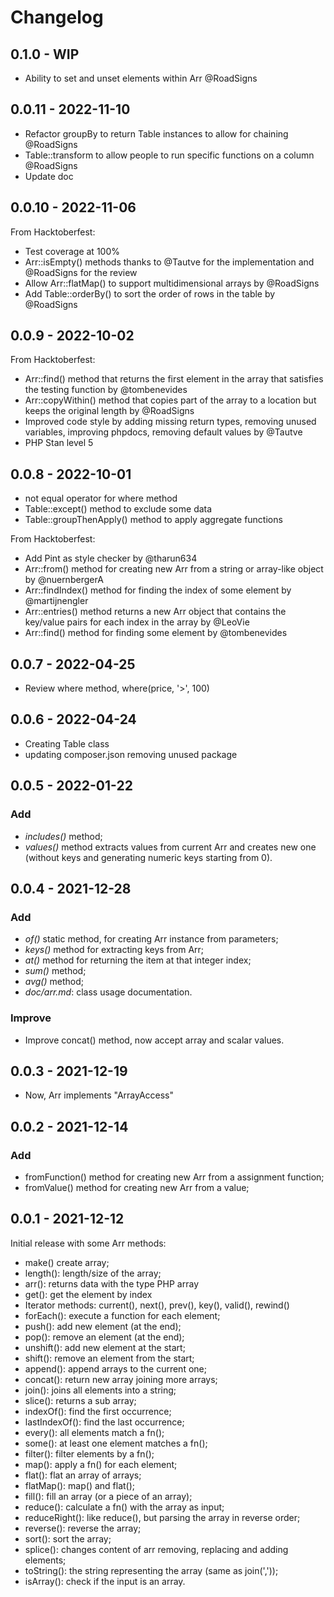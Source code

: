 # Changelog

## 0.1.0 - WIP
- Ability to set and unset elements within Arr @RoadSigns

## 0.0.11 - 2022-11-10
- Refactor groupBy to return Table instances to allow for chaining @RoadSigns
- Table::transform to allow people to run specific functions on a column @RoadSigns
- Update doc

## 0.0.10 - 2022-11-06
From Hacktoberfest:
- Test coverage at 100%
- Arr::isEmpty() methods thanks to @Tautve for the implementation and @RoadSigns for the review
- Allow Arr::flatMap() to support multidimensional arrays by @RoadSigns
- Add Table::orderBy() to sort the order of rows in the table by @RoadSigns

## 0.0.9 - 2022-10-02
From Hacktoberfest:
- Arr::find() method that returns the first element in the array that satisfies the testing function by @tombenevides
- Arr::copyWithin() method that copies part of the array to a location but keeps the original length by @RoadSigns
- Improved code style by adding missing return types, removing unused variables, improving phpdocs, removing default values by @Tautve
- PHP Stan level 5

## 0.0.8 - 2022-10-01
- not equal operator for where method
- Table::except() method to exclude some data
- Table::groupThenApply() method to apply aggregate functions

From Hacktoberfest:
- Add Pint as style checker by @tharun634
- Arr::from() method for creating new Arr from a string or array-like object by @nuernbergerA
- Arr::findIndex() method for finding the index of some element by @martijnengler
- Arr::entries() method returns a new Arr object that contains the key/value pairs for each index in the array by @LeoVie
- Arr::find() method for finding some element by @tombenevides


## 0.0.7 - 2022-04-25
- Review where method, where(price, '>', 100)

## 0.0.6 - 2022-04-24
- Creating Table class
- updating composer.json removing unused package

## 0.0.5 - 2022-01-22
### Add
- *includes()* method;
- *values()* method extracts values from current Arr and creates new one (without keys and generating numeric keys starting from 0).

## 0.0.4 - 2021-12-28
### Add
- *of()* static method, for creating Arr instance from parameters;
- *keys()* method for extracting keys from Arr;
- *at()* method for returning the item at that integer index;
- *sum()* method;
- *avg()* method;
- *doc/arr.md*: class usage documentation.

### Improve
- Improve concat() method, now accept array and scalar values.

## 0.0.3 - 2021-12-19
- Now, Arr implements "ArrayAccess"

## 0.0.2 - 2021-12-14
### Add
- fromFunction() method for creating new Arr from a assignment function;
- fromValue() method for creating new Arr from a value;

## 0.0.1 - 2021-12-12
Initial release with some Arr methods:
- make() create array;
- length(): length/size of the array;
- arr(): returns data with the type PHP array
- get(): get the element by index
- Iterator methods: current(), next(), prev(), key(), valid(), rewind()
- forEach(): execute a function for each element;
- push(): add new element (at the end);
- pop(): remove an element (at the end);
- unshift(): add new element at the start;
- shift(): remove an element from the start;
- append(): append arrays to the current one;
- concat(): return new array joining more arrays;
- join(): joins all elements into a string;
- slice(): returns a sub array;
- indexOf(): find the first occurrence;
- lastIndexOf(): find the last occurrence;
- every(): all elements match a fn();
- some(): at least one element matches a fn();
- filter(): filter elements by a fn();
- map(): apply a fn() for each element;
- flat(): flat an array of arrays;
- flatMap(): map() and flat();
- fill(): fill an array (or a piece of an array);
- reduce(): calculate a fn() with the array as input;
- reduceRight(): like reduce(), but parsing the array in reverse order;
- reverse(): reverse the array;
- sort(): sort the array;
- splice(): changes content of arr removing, replacing and adding elements;
- toString(): the string representing the array (same as join(','));
- isArray(): check if the input is an array.


